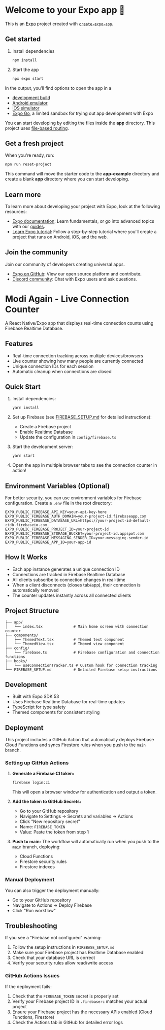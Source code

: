 # Welcome to your Expo app 👋

This is an [Expo](https://expo.dev) project created with [`create-expo-app`](https://www.npmjs.com/package/create-expo-app).

## Get started

1. Install dependencies

   ```bash
   npm install
   ```

2. Start the app

   ```bash
   npx expo start
   ```

In the output, you'll find options to open the app in a

- [development build](https://docs.expo.dev/develop/development-builds/introduction/)
- [Android emulator](https://docs.expo.dev/workflow/android-studio-emulator/)
- [iOS simulator](https://docs.expo.dev/workflow/ios-simulator/)
- [Expo Go](https://expo.dev/go), a limited sandbox for trying out app development with Expo

You can start developing by editing the files inside the **app** directory. This project uses [file-based routing](https://docs.expo.dev/router/introduction).

## Get a fresh project

When you're ready, run:

```bash
npm run reset-project
```

This command will move the starter code to the **app-example** directory and create a blank **app** directory where you can start developing.

## Learn more

To learn more about developing your project with Expo, look at the following resources:

- [Expo documentation](https://docs.expo.dev/): Learn fundamentals, or go into advanced topics with our [guides](https://docs.expo.dev/guides).
- [Learn Expo tutorial](https://docs.expo.dev/tutorial/introduction/): Follow a step-by-step tutorial where you'll create a project that runs on Android, iOS, and the web.

## Join the community

Join our community of developers creating universal apps.

- [Expo on GitHub](https://github.com/expo/expo): View our open source platform and contribute.
- [Discord community](https://chat.expo.dev): Chat with Expo users and ask questions.

# Modi Again - Live Connection Counter

A React Native/Expo app that displays real-time connection counts using Firebase Realtime Database.

## Features

- Real-time connection tracking across multiple devices/browsers
- Live counter showing how many people are currently connected
- Unique connection IDs for each session
- Automatic cleanup when connections are closed

## Quick Start

1. Install dependencies:
   ```bash
   yarn install
   ```

2. Set up Firebase (see [FIREBASE_SETUP.md](./FIREBASE_SETUP.md) for detailed instructions):
   - Create a Firebase project
   - Enable Realtime Database
   - Update the configuration in `config/firebase.ts`

3. Start the development server:
   ```bash
   yarn start
   ```

4. Open the app in multiple browser tabs to see the connection counter in action!

## Environment Variables (Optional)

For better security, you can use environment variables for Firebase configuration. Create a `.env` file in the root directory:

```env
EXPO_PUBLIC_FIREBASE_API_KEY=your-api-key-here
EXPO_PUBLIC_FIREBASE_AUTH_DOMAIN=your-project-id.firebaseapp.com
EXPO_PUBLIC_FIREBASE_DATABASE_URL=https://your-project-id-default-rtdb.firebaseio.com
EXPO_PUBLIC_FIREBASE_PROJECT_ID=your-project-id
EXPO_PUBLIC_FIREBASE_STORAGE_BUCKET=your-project-id.appspot.com
EXPO_PUBLIC_FIREBASE_MESSAGING_SENDER_ID=your-messaging-sender-id
EXPO_PUBLIC_FIREBASE_APP_ID=your-app-id
```

## How It Works

- Each app instance generates a unique connection ID
- Connections are tracked in Firebase Realtime Database
- All clients subscribe to connection changes in real-time
- When a client disconnects (closes tab/app), their connection is automatically removed
- The counter updates instantly across all connected clients

## Project Structure

```
├── app/
│   └── index.tsx              # Main home screen with connection counter
├── components/
│   ├── ThemedText.tsx         # Themed text component
│   └── ThemedView.tsx         # Themed view component
├── config/
│   └── firebase.ts            # Firebase configuration and connection functions
├── hooks/
│   └── useConnectionTracker.ts # Custom hook for connection tracking
└── FIREBASE_SETUP.md          # Detailed Firebase setup instructions
```

## Development

- Built with Expo SDK 53
- Uses Firebase Realtime Database for real-time updates
- TypeScript for type safety
- Themed components for consistent styling

## Deployment

This project includes a GitHub Action that automatically deploys Firebase Cloud Functions and syncs Firestore rules when you push to the `main` branch.

### Setting up GitHub Actions

1. **Generate a Firebase CI token:**
   ```bash
   firebase login:ci
   ```
   This will open a browser window for authentication and output a token.

2. **Add the token to GitHub Secrets:**
   - Go to your GitHub repository
   - Navigate to Settings → Secrets and variables → Actions
   - Click "New repository secret"
   - Name: `FIREBASE_TOKEN`
   - Value: Paste the token from step 1

3. **Push to main:**
   The workflow will automatically run when you push to the `main` branch, deploying:
   - Cloud Functions
   - Firestore security rules
   - Firestore indexes

### Manual Deployment

You can also trigger the deployment manually:
- Go to your GitHub repository
- Navigate to Actions → Deploy Firebase
- Click "Run workflow"

## Troubleshooting

If you see a "Firebase not configured" warning:
1. Follow the setup instructions in `FIREBASE_SETUP.md`
2. Make sure your Firebase project has Realtime Database enabled
3. Check that your database URL is correct
4. Verify your security rules allow read/write access

### GitHub Actions Issues

If the deployment fails:
1. Check that the `FIREBASE_TOKEN` secret is properly set
2. Verify your Firebase project ID in `.firebaserc` matches your actual project
3. Ensure your Firebase project has the necessary APIs enabled (Cloud Functions, Firestore)
4. Check the Actions tab in GitHub for detailed error logs

